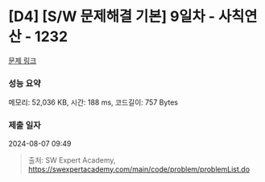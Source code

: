 # [D4] [S/W 문제해결 기본] 9일차 - 사칙연산 - 1232 

[문제 링크](https://swexpertacademy.com/main/code/problem/problemDetail.do?contestProbId=AV141J8KAIcCFAYD) 

### 성능 요약

메모리: 52,036 KB, 시간: 188 ms, 코드길이: 757 Bytes

### 제출 일자

2024-08-07 09:49



> 출처: SW Expert Academy, https://swexpertacademy.com/main/code/problem/problemList.do